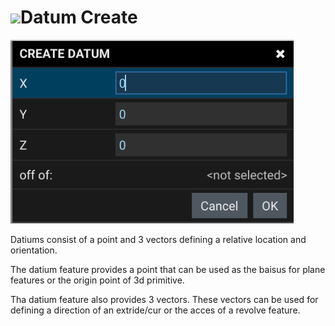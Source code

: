 # ![](../img/cad/datum32.png)Datum Create
![](img/create-datum-dialog.png)

Datiums consist of a point and 3 vectors defining a relative location and orientation. 

The datium feature provides a point that can be used as the baisus for plane features or the origin point of 3d primitive.

Tha datium feature also provides 3 vectors. These vectors can be used for defining a direction of an extride/cur or the acces of a revolve feature. 



